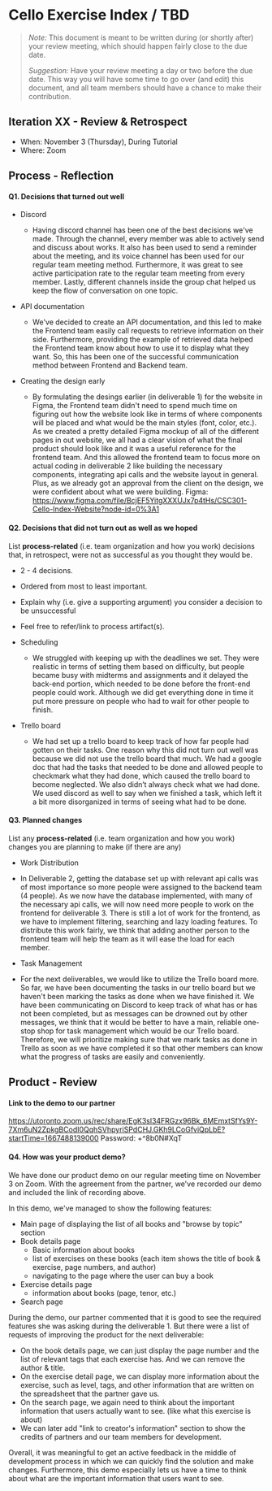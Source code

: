 # Cello Exercise Index / TBD

 > _Note:_ This document is meant to be written during (or shortly after) your review meeting, which should happen fairly close to the due date.      
 >      
 > _Suggestion:_ Have your review meeting a day or two before the due date. This way you will have some time to go over (and edit) this document, and all team members should have a chance to make their contribution.


## Iteration XX - Review & Retrospect

 * When: November 3 (Thursday), During Tutorial
 * Where: Zoom

## Process - Reflection


#### Q1. Decisions that turned out well

* Discord
  * Having discord channel has been one of the best decisions we've made. Through the channel, every member was able to actively send and discuss about works. It also has been used to send a reminder about the meeting, and its voice channel has been used for our regular team meeting method. Furthermore, it was great to see active participation rate to the regular team meeting from every member. Lastly, different channels inside the group chat helped us keep the flow of conversation on one topic. 

* API documentation
  * We've decided to create an API documentation, and this led to make the Frontend team easily call requests to retrieve information on their side. Furthermore, providing the example of retrieved data helped the Frontend team know about how to use it to display what they want. So, this has been one of the successful communication method between Frontend and Backend team. 

* Creating the design early
  * By formulating the desings earlier (in deliverable 1) for the website in Figma, the Frontend team didn't need to spend much time on figuring out how the website look like in terms of where components will be placed and what would be the main styles (font, color, etc.). As we created a pretty detailed Figma mockup of all of the different pages in out website, we all had a clear vision of what the final product should look like and it was a useful reference for the frontend team. And this allowed the frontend team to focus more on actual coding in deliverable 2 like building the necessary components, integrating api calls and the website layout in general. Plus, as we already got an approval from the client on the design, we were confident about what we were building. Figma: https://www.figma.com/file/BcjEF5YitgXXXUJx7p4tHs/CSC301-Cello-Index-Website?node-id=0%3A1


#### Q2. Decisions that did not turn out as well as we hoped

List **process-related** (i.e. team organization and how you work) decisions that, in retrospect, were not as successful as you thought they would be.

 * 2 - 4 decisions.
 * Ordered from most to least important.
 * Explain why (i.e. give a supporting argument) you consider a decision to be unsuccessful
 * Feel free to refer/link to process artifact(s).

* Scheduling
  * We struggled with keeping up with the deadlines we set. They were realistic in terms of setting them based on difficulty, but people became busy with midterms and assignments and it delayed the back-end portion, which needed to be done before the front-end people could work. Although we did get everything done in time it put more pressure on people who had to wait for other people to finish.

* Trello board
  * We had set up a trello board to keep track of how far people had gotten on their tasks. One reason why this did not turn out well was because we did not use the trello board that much. We had a google doc that had the tasks that needed to be done and allowed people to checkmark what they had done, which caused the trello board to become neglected. We also didn’t always check what we had done. We used discord as well to say when we finished a task, which left it a bit more disorganized in terms of seeing what had to be done.




#### Q3. Planned changes

List any **process-related** (i.e. team organization and how you work) changes you are planning to make (if there are any)

 * Work Distribution
  * In Deliverable 2, getting the database set up with relevant api calls was of most importance so more people were assigned to the backend team (4 people). As we now have the database implemented, with many of the necessary api calls, we will now need more people to work on the frontend for deliverable 3. There is still a lot of work for the frontend, as we have to implement filtering, searching and lazy loading features. To distribute this work fairly, we think that adding another person to the frontend team will help the team as it will ease the load for each member. 

 * Task Management
  * For the next deliverables, we would like to utilize the Trello board more. So far, we have been documenting the tasks in our trello board but we haven't been marking the tasks as done when we have finished it. We have been communicating on Discord to keep track of what has or has not been completed, but as messages can be drowned out by other messages, we think that it would be better to have a main, reliable one-stop shop for task management which would be our Trello board. Therefore, we will prioritize making sure that we mark tasks as done in Trello as soon as we have completed it so that other members can know what the progress of tasks are easily and conveniently.

## Product - Review
#### Link to the demo to our partner

https://utoronto.zoom.us/rec/share/EgK3sl34FRGzx96Bk_6MEmxtSfYs9Y-7Xm6uN2ZpkgBCodI0QqhSVhpyriSPdCHJ.GKh9LCoGfviQpLbE?startTime=1667488139000
Password: +^8b0N#XqT


#### Q4. How was your product demo?

We have done our product demo on our regular meeting time on November 3 on Zoom. With the agreement from the partner, we've recorded our demo and included the link of recording above. 

In this demo, we've managed to show the following features:
- Main page of displaying the list of all books and "browse by topic" section
- Book details page
  - Basic information about books
  - list of exercises on these books (each item shows the title of book & exercise, page numbers, and author)
  - navigating to the page where the user can buy a book
- Exercise details page
  - information about books (page, tenor, etc.)
- Search page

During the demo, our partner commented that it is good to see the required features she was asking during the deliverable 1. But there were a list of requests of improving the product for the next deliverable:
- On the book details page, we can just display the page number and the list of relevant tags that each exercise has. And we can remove the author & title. 
- On the exercise detail page, we can display more information about the exercise, such as level, tags, and other information that are written on the spreadsheet that the partner gave us.
- On the search page, we again need to think about the important information that users actually want to see. (like what this exercise is about)
- We can later add "link to creator's information" section to show the credits of partners and our team members for development. 


Overall, it was meaningful to get an active feedback in the middle of development process in which we can quickly find the solution and make changes. Furthermore, this demo especially lets us have a time to think about what are the important information that users want to see. 

